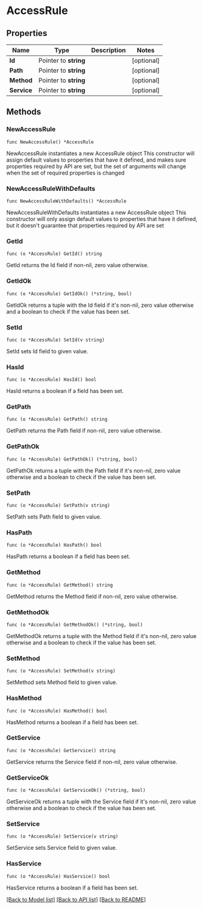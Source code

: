 # AccessRule

## Properties

Name | Type | Description | Notes
------------ | ------------- | ------------- | -------------
**Id** | Pointer to **string** |  | [optional] 
**Path** | Pointer to **string** |  | [optional] 
**Method** | Pointer to **string** |  | [optional] 
**Service** | Pointer to **string** |  | [optional] 

## Methods

### NewAccessRule

`func NewAccessRule() *AccessRule`

NewAccessRule instantiates a new AccessRule object
This constructor will assign default values to properties that have it defined,
and makes sure properties required by API are set, but the set of arguments
will change when the set of required properties is changed

### NewAccessRuleWithDefaults

`func NewAccessRuleWithDefaults() *AccessRule`

NewAccessRuleWithDefaults instantiates a new AccessRule object
This constructor will only assign default values to properties that have it defined,
but it doesn't guarantee that properties required by API are set

### GetId

`func (o *AccessRule) GetId() string`

GetId returns the Id field if non-nil, zero value otherwise.

### GetIdOk

`func (o *AccessRule) GetIdOk() (*string, bool)`

GetIdOk returns a tuple with the Id field if it's non-nil, zero value otherwise
and a boolean to check if the value has been set.

### SetId

`func (o *AccessRule) SetId(v string)`

SetId sets Id field to given value.

### HasId

`func (o *AccessRule) HasId() bool`

HasId returns a boolean if a field has been set.

### GetPath

`func (o *AccessRule) GetPath() string`

GetPath returns the Path field if non-nil, zero value otherwise.

### GetPathOk

`func (o *AccessRule) GetPathOk() (*string, bool)`

GetPathOk returns a tuple with the Path field if it's non-nil, zero value otherwise
and a boolean to check if the value has been set.

### SetPath

`func (o *AccessRule) SetPath(v string)`

SetPath sets Path field to given value.

### HasPath

`func (o *AccessRule) HasPath() bool`

HasPath returns a boolean if a field has been set.

### GetMethod

`func (o *AccessRule) GetMethod() string`

GetMethod returns the Method field if non-nil, zero value otherwise.

### GetMethodOk

`func (o *AccessRule) GetMethodOk() (*string, bool)`

GetMethodOk returns a tuple with the Method field if it's non-nil, zero value otherwise
and a boolean to check if the value has been set.

### SetMethod

`func (o *AccessRule) SetMethod(v string)`

SetMethod sets Method field to given value.

### HasMethod

`func (o *AccessRule) HasMethod() bool`

HasMethod returns a boolean if a field has been set.

### GetService

`func (o *AccessRule) GetService() string`

GetService returns the Service field if non-nil, zero value otherwise.

### GetServiceOk

`func (o *AccessRule) GetServiceOk() (*string, bool)`

GetServiceOk returns a tuple with the Service field if it's non-nil, zero value otherwise
and a boolean to check if the value has been set.

### SetService

`func (o *AccessRule) SetService(v string)`

SetService sets Service field to given value.

### HasService

`func (o *AccessRule) HasService() bool`

HasService returns a boolean if a field has been set.


[[Back to Model list]](../README.md#documentation-for-models) [[Back to API list]](../README.md#documentation-for-api-endpoints) [[Back to README]](../README.md)


